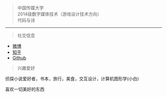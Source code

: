 > 中国传媒大学<br>
> 2014级数字媒体技术（游戏设计技术方向）<br>
> 代码与诗

---

> 社交信息

- [微博](http://weibo.com/u/5508512890/home?leftnav=1)
- [知乎](http://www.zhihu.com/people/cloudy-blank?utm_source=qq&utm_medium=social)
- [Github](https://github.com/LptCai)


>兴趣爱好

侦探小说爱好者，书本，旅行，美食，交互设计，计算机图形学(小白)

喜欢一切美好的东西


